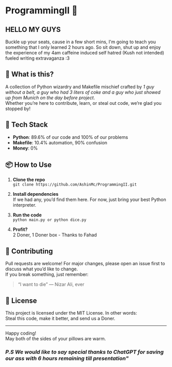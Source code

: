 # ProgrammingII 🚀

## HELLO MY GUYS
 Buckle up your seats, cause in a few short mins, I'm going to teach you something that I only learned 2 hours ago. So sit down, shut up and enjoy the experience of my 4am caffeine induced self hatred (Kush not intended) fueled writing extravaganza
:3

## 🧐 What is this?

A collection of Python wizardry and Makefile mischief crafted by *1 guy without a belt, a guy who had 3 liters of coke and a guy who just showed up from Munich on the day before project*.  
Whether you’re here to contribute, learn, or steal out code, we’re glad you stopped by!

## 🐍 Tech Stack

- **Python**: 89.6% of our code and 100% of our problems
- **Makefile**: 10.4% automation, 90% confusion
- **Money**: 0%

## 📦 How to Use

1. **Clone the repo**  
   `git clone https://github.com/AshinMc/ProgrammingII.git`

2. **Install dependencies**  
   If we had any, you’d find them here. For now, just bring your best Python interpreter.

3. **Run the code**  
   `python main.py or python dice.py`

4. **Profit?**  
   2 Doner, 1 Doner box - Thanks to Fahad

## 🤝 Contributing

Pull requests are welcome! For major changes, please open an issue first to discuss what you’d like to change.  
If you break something, just remember:  
> “I want to die” — Nizar Ali, ever

## 📝 License

This project is licensed under the MIT License. In other words:  
Steal this code, make it better, and send us a Doner.

---

Happy coding!  
May both of the sides of your pillows are warm.

### _P.S We would like to say special thanks to ChatGPT for saving our ass with 6 hours remaining till presentation"_



